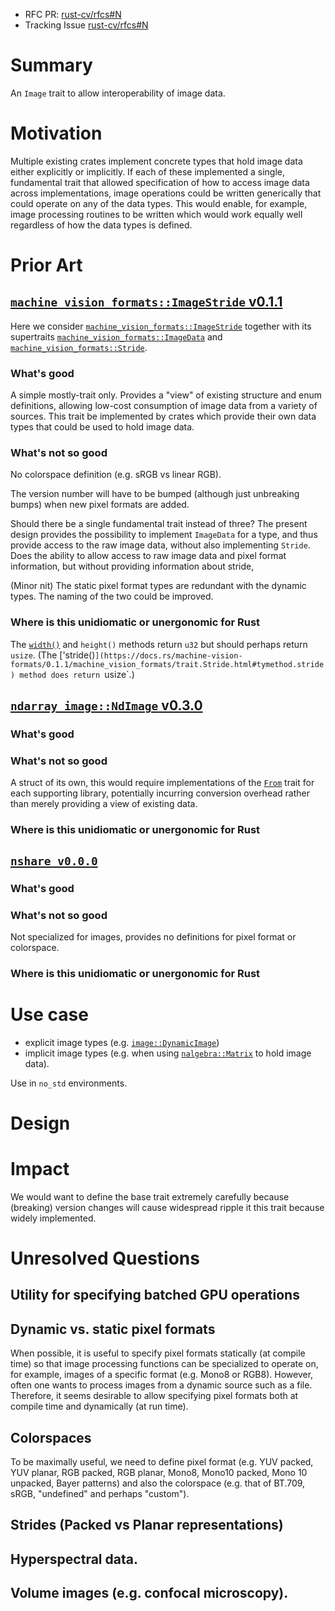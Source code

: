 
* RFC PR: [rust-cv/rfcs#N](https://github.com/rust-cv/rfcs/pull/N)
* Tracking Issue [rust-cv/rfcs#N](https://github.com/rust-cv/rfcs/issues/N)

# Summary

An `Image` trait to allow interoperability of image data.

# Motivation

Multiple existing crates implement concrete types that hold image data either
explicitly or implicitly. If each of these implemented a single, fundamental
trait that allowed specification of how to access image data across
implementations, image operations could be written generically that could
operate on any of the data types. This would enable, for example, image
processing routines to be written which would work equally well regardless of
how the data types is defined.

# Prior Art

## [`machine_vision_formats::ImageStride` v0.1.1](https://docs.rs/machine-vision-formats/0.1.1/machine_vision_formats/trait.ImageStride.html)

Here we consider
[`machine_vision_formats::ImageStride`](https://docs.rs/machine-vision-formats/0.1.1/machine_vision_formats/trait.ImageStride.html)
together with its supertraits
[`machine_vision_formats::ImageData`](https://docs.rs/machine-vision-formats/0.1.1/machine_vision_formats/trait.ImageData.html)
and
[`machine_vision_formats::Stride`](https://docs.rs/machine-vision-formats/0.1.1/machine_vision_formats/trait.Stride.html).

### What's good

A simple mostly-trait only. Provides a "view" of existing structure and enum
definitions, allowing low-cost consumption of image data from a variety of
sources. This trait be implemented by crates which provide their own data types
that could be used to hold image data.

### What's not so good

No colorspace definition (e.g. sRGB vs linear RGB).

The version number will have to be bumped (although just unbreaking bumps) when new pixel formats are added.

Should there be a single fundamental trait instead of three? The present design
provides the possibility to implement `ImageData` for a type, and thus provide
access to the raw image data, without also implementing `Stride`. Does the
ability to allow access to raw image data and pixel format information, but
without providing information about stride,

(Minor nit) The static pixel format types are redundant with the dynamic types. The naming of the two could be improved.

### Where is this unidiomatic or unergonomic for Rust

The
[`width()`](https://docs.rs/machine-vision-formats/0.1.1/machine_vision_formats/trait.ImageData.html#tymethod.width)
and `height()` methods return `u32` but should perhaps return `usize`. (The
['stride()`](https://docs.rs/machine-vision-formats/0.1.1/machine_vision_formats/trait.Stride.html#tymethod.stride)
method does return `usize`.)

## [`ndarray_image::NdImage` v0.3.0](https://docs.rs/ndarray-image/0.3.0/ndarray_image/)

### What's good

### What's not so good

A struct of its own, this would require implementations of the
[`From`](https://doc.rust-lang.org/nightly/std/convert/trait.From.html) trait
for each supporting library, potentially incurring conversion overhead rather
than merely providing a view of existing data.

### Where is this unidiomatic or unergonomic for Rust


## [`nshare v0.0.0`](https://docs.rs/nshare/0.8.0/nshare/)

### What's good

### What's not so good

Not specialized for images, provides no definitions for pixel format or
colorspace.

### Where is this unidiomatic or unergonomic for Rust


# Use case

 - explicit image types (e.g.
   [`image::DynamicImage`](https://docs.rs/image/0.23.14/image/enum.DynamicImage.html))
 - implicit image types (e.g. when using
[`nalgebra::Matrix`](https://docs.rs/nalgebra/0.29.0/nalgebra/base/struct.Matrix.html)
to hold image data).

Use in `no_std` environments.

# Design


# Impact

We would want to define the base trait extremely carefully because (breaking)
version changes will cause widespread ripple it this trait because widely
implemented.

# Unresolved Questions

##  Utility for specifying batched GPU operations

## Dynamic vs. static pixel formats

When possible, it is useful to specify pixel formats statically (at compile
time) so that image processing functions can be specialized to operate on, for
example, images of a specific format (e.g. Mono8 or RGB8). However, often one
wants to process images from a dynamic source such as a file. Therefore, it
seems desirable to allow specifying pixel formats both at compile time and
dynamically (at run time).

## Colorspaces

To be maximally useful, we need to define pixel format (e.g. YUV packed, YUV
planar, RGB packed, RGB planar, Mono8, Mono10 packed, Mono 10 unpacked, Bayer
patterns) and also the colorspace (e.g. that of BT.709, sRGB, "undefined" and
perhaps "custom").

## Strides (Packed vs Planar representations)

## Hyperspectral data.

## Volume images (e.g. confocal microscopy).
